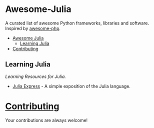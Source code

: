 Awesome-Julia
=============     
A curated list of awesome Python frameworks, libraries and software. Inspired by [awesome-php](https://github.com/ziadoz/awesome-php).

- [Awesome Julia](#awesome-julia)
    - [Learning Julia](#learning-julia)
- [Contributing](#contributing)


## Learning Julia

*Learning Resources for Julia.*

* [Julia Express](http://bogumilkaminski.pl/files/julia_express.pdf) - A simple exposition of the Julia language.



# [Contributing](https://github.com/melvin0008/awesome-julia/blob/master/CONTRIBUTIONS.md)

Your contributions are always welcome!
